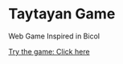# Taytayan Game

Web Game Inspired in Bicol

[Try the game: Click here](https://ericechemane.github.io/Taytayan_Game/)
